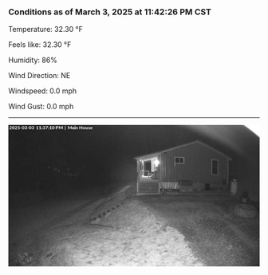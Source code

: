 ### Conditions as of March 3, 2025 at 11:42:26 PM CST 

Temperature: 32.30 &deg;F

Feels like: 32.30 &deg;F

Humidity: 86%

Wind Direction: NE

Windspeed: 0.0 mph

Wind Gust: 0.0 mph

---

<img src="./images/latest.jpeg"/>

